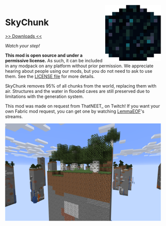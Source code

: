 <img src="icon.png" align="right" width="180px"/>

# SkyChunk


[>> Downloads <<](https://github.com/Boundarybreaker/SkyChunk/releases)

*Watch your step!*

**This mod is open source and under a permissive license.** As such, it can be included in any modpack on any platform without prior permission. We appreciate hearing about people using our mods, but you do not need to ask to use them. See the [LICENSE file](LICENSE) for more details.

SkyChunk removes 95% of all chunks from the world, replacing them with air. Structures and the water in flooded caves are still preserved due to limitations with the generation system.

This mod was made on request from ThatNEET_ on Twitch! If you want your own Fabric mod request, you can get one by watching [LemmaEOF](https://twitch.tv/LemmaEOF)'s streams.

![](preview.png)